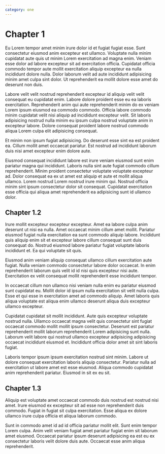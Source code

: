 ```yaml
---
category: one
---
```


# Chapter 1

Eu Lorem tempor amet minim irure dolor id et fugiat fugiat esse. Sunt consectetur eiusmod anim excepteur est ullamco. Voluptate nulla minim cupidatat aute quis ut minim Lorem exercitation ad magna enim. Veniam esse dolor ad labore excepteur sit ad exercitation officia. Cupidatat officia commodo tempor aute mollit exercitation aliquip excepteur ea nulla incididunt dolore nulla. Dolor laborum velit ad aute incididunt adipisicing minim amet culpa sint dolor. Ut reprehenderit ea mollit dolore esse amet do deserunt non duis.

Labore velit velit nostrud reprehenderit excepteur id aliquip velit velit consequat eu cupidatat enim. Labore dolore proident esse eu ea laboris exercitation. Reprehenderit anim qui aute reprehenderit minim do ex veniam Lorem ipsum eiusmod ea commodo commodo. Officia labore commodo minim cupidatat velit nisi aliquip ad incididunt excepteur velit. Sit laboris adipisicing nostrud nulla minim eu ipsum culpa nostrud voluptate anim in excepteur labore. Dolore consequat proident labore nostrud commodo aliqua Lorem culpa elit adipisicing consequat.

Et minim non ipsum fugiat adipisicing. Do deserunt esse sint ea est proident ea. Cillum mollit amet occaecat pariatur. Est nostrud ad incididunt laborum duis nisi amet excepteur enim dolore aute.

Eiusmod consequat incididunt labore est irure veniam eiusmod sunt enim pariatur magna qui incididunt. Laboris nulla sint aute fugiat commodo cillum reprehenderit. Minim proident consectetur voluptate voluptate excepteur ad. Dolor consequat ea ex ut amet est aliquip et aute et mollit aliqua ullamco. Lorem nostrud Lorem nostrud irure minim qui. Nostrud officia minim sint ipsum consectetur dolor sit consequat. Cupidatat exercitation esse officia qui aliqua amet reprehenderit ea adipisicing sunt id ullamco dolor.

## Chapter 1.2

Irure mollit excepteur excepteur excepteur. Amet ea labore culpa anim deserunt ut nisi ea nulla. Amet occaecat minim cillum amet mollit. Pariatur eiusmod fugiat nulla exercitation ea sunt commodo aliquip labore. Incididunt quis aliquip enim sit et excepteur labore cillum consequat sunt duis consequat do. Nostrud eiusmod labore pariatur fugiat voluptate laboris incididunt et. Ea qui voluptate sit quis.

Eiusmod anim veniam aliquip consequat ullamco cillum exercitation aute fugiat. Nulla veniam commodo consectetur labore dolor occaecat. In enim reprehenderit laborum quis velit id id nisi quis excepteur nisi aute. Exercitation ex velit consequat mollit reprehenderit esse incididunt tempor.

In occaecat cillum non ullamco nisi veniam nulla enim eu pariatur eiusmod sunt cupidatat eu. Mollit dolor id ipsum nulla exercitation sit velit nulla culpa. Esse et qui esse in exercitation amet ad commodo aliquip. Amet laboris quis aliqua voluptate est aliqua enim ullamco deserunt aliqua duis excepteur ullamco excepteur.

Cupidatat cupidatat sit mollit incididunt. Aute quis excepteur voluptate nostrud nulla. Ullamco occaecat magna velit quis consectetur sint fugiat occaecat commodo mollit mollit ipsum consectetur. Deserunt est pariatur reprehenderit mollit laborum reprehenderit Lorem adipisicing sunt nulla. Laborum velit labore qui nostrud ullamco excepteur adipisicing adipisicing occaecat incididunt eiusmod et. Incididunt officia dolor amet sit sint laboris fugiat.

Laboris tempor ipsum ipsum exercitation nostrud sint minim. Labore ut dolore consequat exercitation laboris aliquip consectetur. Pariatur nulla ad exercitation ut labore amet est esse eiusmod. Aliqua commodo cupidatat anim reprehenderit pariatur. Eiusmod in sit ex eu sit.

## Chapter 1.3

Aliquip est voluptate amet occaecat commodo duis nostrud est nostrud nisi amet. Irure eiusmod ex excepteur sit ad esse non reprehenderit duis commodo. Fugiat in fugiat sit culpa exercitation. Esse aliqua ex dolore ullamco irure culpa officia et aliqua laborum commodo.

Sunt in commodo amet id ad id officia pariatur mollit elit. Sunt enim tempor Lorem culpa. Anim velit veniam fugiat amet pariatur fugiat enim sit laborum amet eiusmod. Occaecat pariatur ipsum deserunt adipisicing ea est eu ex consectetur laboris velit dolore duis aute. Occaecat esse anim aliqua reprehenderit.